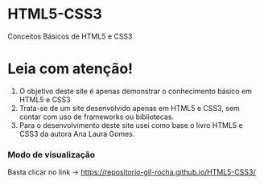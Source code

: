 # HTML5-CSS3
 Conceitos Básicos de HTML5 e CSS3

# Leia com atenção! 



1. O objetivo deste site é apenas demonstrar o conhecimento básico em HTML5 e CSS3
2. Trata-se de um site desenvolvido apenas em HTML5 e CSS3, sem contar com uso de frameworks ou bibliotecas.
3. Para o desenvolvimento deste site usei como base o livro HTML5 e CSS3 da autora Ana Laura Gomes.

### Modo de visualização
Basta clicar no link -> https://repositorio-gil-rocha.github.io/HTML5-CSS3/

